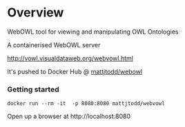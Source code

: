 # Overview
WebOWL tool for viewing and manipulating OWL Ontologies

A containerised WebOWL server

http://vowl.visualdataweb.org/webvowl.html

It's pushed to Docker Hub @ [mattjtodd/webowl](https://cloud.docker.com/u/mattjtodd/repository/docker/mattjtodd/webvowl)

### Getting started

`docker run --rm -it  -p 8080:8080 mattjtodd/webvowl`

Open up a browser at http://localhost:8080
